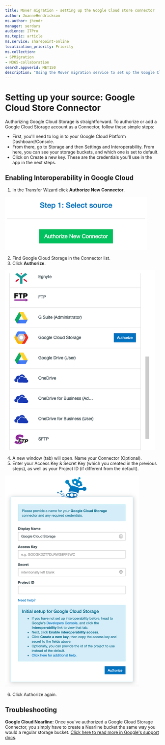 ```yaml
---
title: Mover migration - setting up the Google Cloud store connector
author: JoanneHendrickson
ms.author: jhendr
manager: serdars
audience: ITPro
ms.topic: article
ms.service: sharepoint-online
localization_priority: Priority
ms.collection: 
- SPMigration
- M365-collaboration
search.appverid: MET150
description: "Using the Mover migration service to set up the Google Cloud store connector"
---
```

# Setting up your source: Google Cloud Store Connector


Authorizing Google Cloud Storage is straightforward. To authorize or add a Google Cloud Storage account as a Connector, follow these simple steps:

- First, you'll need to log in to your Google Cloud Platform Dashboard/Console.
- From there, go to Storage and then Settings and Interoperability. From here, you can see your storage buckets, and which one is set to default.
- Click on Create a new key. These are the credentials you'll use in the app in the next steps.

## Enabling Interoperability in Google Cloud

1. In the Transfer Wizard click **Authorize New Connector**.

![Auth New Connector](media/clear_auth.png)

2. Find Google Cloud Storage in the Connector list.
3. Click **Authorize**.

![Google Cloud Connector List](media/google_cloud_connector_list_auth.png)

4. A new window (tab) will open. Name your Connector (Optional).
5. Enter your Access Key & Secret Key (which you created in the previous steps), as well as your Project ID (if different from the default).

![Google Cloud Name Connector](media/name-connector-google-cloud.png)

6. Click Authorize again.


## Troubleshooting

**Google Cloud Nearline:** Once you've authorized a Google Cloud Storage Connector, you simply have to create a Nearline bucket the same way you would a regular storage bucket. [Click here to read more in Google's support docs](https://cloud.google.com/storage/docs/storage-classes#nearline).

